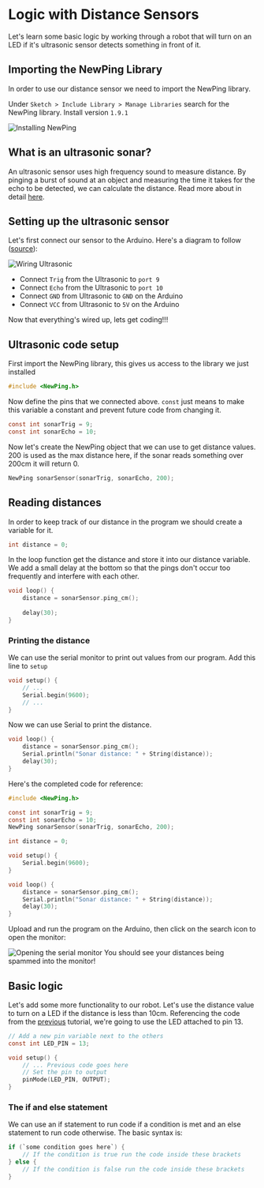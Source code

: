 # Logic with Distance Sensors

Let's learn some basic logic by working through a robot that will turn on an LED if it's ultrasonic sensor detects something in front of it. 

## Importing the NewPing Library
In order to use our distance sensor we need to import the NewPing library. 

Under `Sketch > Include Library > Manage Libraries` search for the NewPing library. Install version `1.9.1`

![Installing NewPing](https://raw.githubusercontent.com/Penn-State-Robotics-Club/tutorials/master/resources/install_newping.png)

## What is an ultrasonic sonar?
An ultrasonic sensor uses high frequency sound to measure distance. By pinging a burst of sound at an object and measuring the time it takes for the echo to be detected, we can calculate the distance. 
Read more about in detail [here](http://cmra.rec.ri.cmu.edu/content/electronics/boe/ultrasonic_sensor/1.html).
## Setting up the ultrasonic sensor
Let's first connect our sensor to the Arduino.
Here's a diagram to follow ([source](https://howtomechatronics.com/tutorials/arduino/ultrasonic-sensor-hc-sr04/)):

![Wiring Ultrasonic](https://raw.githubusercontent.com/Penn-State-Robotics-Club/tutorials/master/resources/wiring_ultrasonic.png)

 - Connect `Trig` from the Ultrasonic to `port 9` 
 - Connect `Echo` from
   the Ultrasonic to `port 10` 
  - Connect `GND` from Ultrasonic to `GND` on
   the Arduino 
  - Connect `VCC` from Ultrasonic to `5V` on the Arduino

Now that everything's wired up, lets get coding!!!

## Ultrasonic code setup
First import the NewPing library, this gives us access to  the library we just installed
```c
#include <NewPing.h>
```

Now define the pins that we connected above. `const` just means to make this variable a constant and prevent future code from changing it.
```c
const int sonarTrig = 9;
const int sonarEcho = 10;
```

Now let's create the NewPing object that we can use to get distance values. 200 is used as the max distance here, if the sonar reads something over 200cm it will return 0.

```c
NewPing sonarSensor(sonarTrig, sonarEcho, 200);
```

## Reading distances
In order to keep track of our distance in the program we should create a variable for it.
```c
int distance = 0;
```

In the loop function get the distance and store it into our distance variable. We add a small delay at the bottom so that the pings don't occur too frequently and interfere with each other.
```c
void loop() {
	distance = sonarSensor.ping_cm();
	
	delay(30);
}
```

### Printing the distance
We can use the serial monitor to print out values from our program. Add this line to `setup`
```c
void setup() {
	// ...
	Serial.begin(9600);
	// ...
}
```
Now we can use Serial to print the distance.
```c
void loop() {
	distance = sonarSensor.ping_cm();
	Serial.println("Sonar distance: " + String(distance));
	delay(30);
}
```

Here's the completed code for reference:
```c
#include <NewPing.h>

const int sonarTrig = 9;
const int sonarEcho = 10;
NewPing sonarSensor(sonarTrig, sonarEcho, 200);

int distance = 0;

void setup() {
	Serial.begin(9600);
}

void loop() {
	distance = sonarSensor.ping_cm();
	Serial.println("Sonar distance: " + String(distance));
	delay(30);
}
```

Upload and run the program on the Arduino, then click on the search icon to open the monitor:

![Opening the serial monitor](https://raw.githubusercontent.com/Penn-State-Robotics-Club/tutorials/master/resources/open_serial_monitor.png)
You should see your distances being spammed into the monitor!

## Basic logic
Let's add some more functionality to our robot. Let's use the distance value to turn  on a LED if the distance is less than 10cm.  Referencing the code from the [previous](https://github.com/Penn-State-Robotics-Club/tutorials/tree/master/Introduction.md) tutorial, we're going to use the LED attached to pin 13. 

```c
// Add a new pin variable next to the others
const int LED_PIN = 13;

void setup() {
	// ... Previous code goes here
	// Set the pin to output
	pinMode(LED_PIN, OUTPUT);
}
```

### The if and else statement
We can use an if statement to run code if a condition is met and an else statement to run code otherwise. The basic syntax is:
```c
if (`some condition goes here`) {
	// If the condition is true run the code inside these brackets
} else {
	// If the condition is false run the code inside these brackets
}
```
<!--stackedit_data:
eyJoaXN0b3J5IjpbLTE1NDEzODk3NTUsLTYyMjcyNTE5MiwtMT
c3MjY4MzAyMSwtMjEyMzIzNDA4MCwxNTU4OTgwNDA2LDExOTk1
Njc4MjksLTQ4Njc1NjQxLDE0NTE2MjQxMzQsLTEzNTI4MDAzOT
MsLTIxMDMyNTgzMjksLTE5NzgwNDg4NTUsMTE2NDA0MTgwNSw4
MTc4OTU2MjVdfQ==
-->